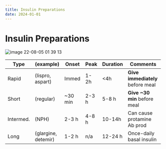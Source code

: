 ```yaml
---
title: Insulin Preparations
date: 2024-01-01
---
```

# Insulin Preparations

![image 22-08-05 01 39 13](https://i.imgur.com/emDH7Cr.png)

| Type      | (example)           | Onset   | Peak  | Duration | Comments                     |
|-----------|---------------------|---------|-------|----------|------------------------------|
| Rapid     | (lispro, aspart)    | Immed   | 1-2h  | <4h      | **Give immediately** before meal |
| Short     | (regular)           | ~30 min | 2-3 h | 5-8 h    | **Give ~30 min** before meal     |
| Intermed. | (NPH)               | 2-3 h   | 4-8 h | 10-14h   | Can cause protamine Ab prod  |
| Long      | (glargine, detemir) | 1-2 h   | n/a   | 12-24 h  | Once-daily basal insulin     |
